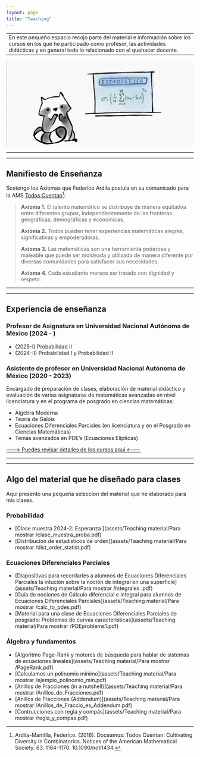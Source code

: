 ```yaml
---
layout: page
title: "Teaching"
---
```


<table><tr><td>En este pequeño espacio recojo parte del material e información sobre los cursos en los que he participado como profesor, las actividades didácticas y en general todo lo relacionado con el quehacer docente. </td></tr></table>

<div style="text-align:center;">
  <img src="/assets/pictures/mapache2.jpeg" alt="math1">
</div>

---
---

## Manifiesto de Enseñanza 

Sostengo los Axiomas que Federico Ardila postula en su comunicado para la AMS  [Todos Cuentan](https://www.ams.org/journals/notices/201610/rnoti-p1164.pdf)[^1]:

> __Axioma 1.__ El talento matemático se distribuye de manera equitativa entre diferentes grupos, independientemente de las fronteras geográficas, demográficas y económicas.
> 
> __Axioma 2.__ Todos pueden tener experiencias matemáticas alegres, significativas y empoderadoras.
> 
> __Axioma 3.__ Las matemáticas son una herramienta poderosa y maleable que puede ser moldeada y utilizada de manera diferente por diversas comunidades para satisfacer sus necesidades.
> 
> __Axioma 4.__ Cada estudiante merece ser tratado con dignidad y respeto.


[^1]: Ardila-Mantilla, Federico. (2016). Doceamus: Todos Cuentan: Cultivating Diversity in Combinatorics. Notices of the American Mathematical Society. 63. 1164-1170. 10.1090/noti1434. 

---
---

## Experiencia de enseñanza 

### Profesor de Asignatura en Universidad Nacional Autónoma de México (2024 - )
- (2025-I) Probabilidad II
- (2024-II) Probabilidad I y Probabilidad II

### Asistente de profesor en Universidad Nacional Autónoma de México (2020 - 2023)

Encargado de preparación de clases, elaboración de material didáctico y evaluación 
de varias asignaturas de matemáticas avanzadas en nivel licenciatura y en el programa de posgrado en ciencias matemáticas:
- Álgebra Moderna
- Teoría de Galois
- Ecuaciones Diferenciales Parciales (en licenciatura y en el Posgrado en Ciencias Matemáticas)
- Temas avanzados en PDE’s (Ecuaciones Elípticas)

[---> Puedes revisar detalles de los cursos aquí <--- ](https://archive.fciencias.unam.mx/directorio/89930) 




---
---

## Algo del material que he diseñado para clases 
Aquí presento una pequeña seleccion del material que he elaborado para mis clases.

### Probabilidad 

- [Clase muestra 2024-2: Esperanza ](assets/Teaching material/Para mostrar /clase_muestra_proba.pdf)
- [Distribución de estadísticos de orden](assets/Teaching material/Para mostrar /dist_order_statist.pdf)

### Ecuaciones Diferenciales Parciales 

- [Diapositivas para recordarles a alumnos de Ecuaciones Diferenciales Parciales la intución sobre la noción de integral en una superficie](assets/Teaching material/Para mostrar /Integrales .pdf)
- [Guía de nociones de Cálculo diferencial e integral para alumnos de Ecuaciones Diferenciales Parciales](assets/Teaching material/Para mostrar /calc_to_pdes.pdf)
- [Material para una clase de Ecuaciones Diferenciales Parciales de posgrado: Problemas de curvas características](assets/Teaching material/Para mostrar /PDEproblems1.pdf)

### Álgebra y fundamentos
- [Algoritmo Page-Rank y motores de búsqueda para hablar de sistemas de ecuaciones lineales](assets/Teaching material/Para mostrar /PageRank.pdf)
- [Calculamos un polinomio mínimo](assets/Teaching material/Para mostrar /ejemplo_polinomio_min.pdf)
- [Anillos de Fracciones (in a nutshell)](assets/Teaching material/Para mostrar /Anillos_de_Fracciones.pdf)
- [Anillos de Fracciones (Addendum)](assets/Teaching material/Para mostrar /Anillos_de_Fraccio_es_Addendum.pdf)
- [Contrucciones con regla y compás](assets/Teaching material/Para mostrar /regla_y_compas.pdf)










